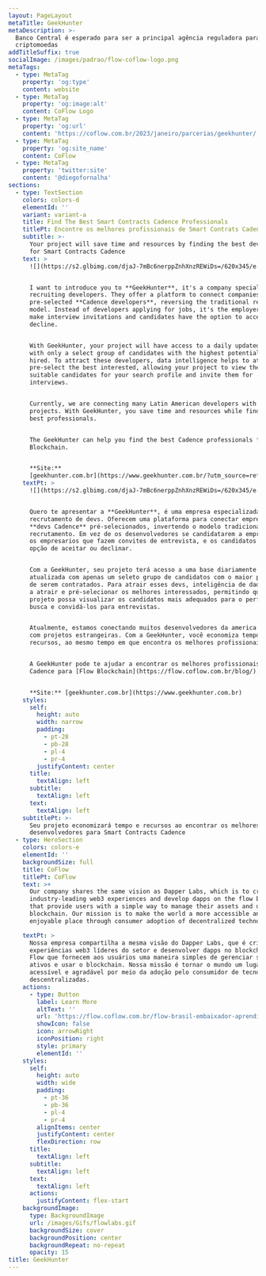 ```yaml
---
layout: PageLayout
metaTitle: GeekHunter
metaDescription: >-
  Banco Central é esperado para ser a principal agência reguladora para
  criptomoedas
addTitleSuffix: true
socialImage: /images/padrao/flow-coflow-logo.png
metaTags:
  - type: MetaTag
    property: 'og:type'
    content: website
  - type: MetaTag
    property: 'og:image:alt'
    content: CoFlow Logo
  - type: MetaTag
    property: 'og:url'
    content: 'https://coflow.com.br/2023/janeiro/parcerias/geekhunter/'
  - type: MetaTag
    property: 'og:site_name'
    content: CoFlow
  - type: MetaTag
    property: 'twitter:site'
    content: '@diegofornalha'
sections:
  - type: TextSection
    colors: colors-d
    elementId: ''
    variant: variant-a
    title: Find The Best Smart Contracts Cadence Professionals
    titlePt: Encontre os melhores profissionais de Smart Contrats Cadence
    subtitle: >-
      Your project will save time and resources by finding the best developers
      for Smart Contracts Cadence
    text: >
      ![](https://s2.glbimg.com/djaJ-7mBc6nerppZnhXnzREWiDs=/620x345/e.glbimg.com/og/ed/f/original/2022/03/11/celso_ferrari_e_tomas_ferrari_fundadores_da_geekhunter.\_credito_jose_somensi.jpg)


      I want to introduce you to **GeekHunter**, it's a company specializing in
      recruiting developers. They offer a platform to connect companies with
      pre-selected **Cadence developers**, reversing the traditional recruitment
      model. Instead of developers applying for jobs, it's the employers who
      make interview invitations and candidates have the option to accept or
      decline.


      With GeekHunter, your project will have access to a daily updated database
      with only a select group of candidates with the highest potential to be
      hired. To attract these developers, data intelligence helps to attract and
      pre-select the best interested, allowing your project to view the most
      suitable candidates for your search profile and invite them for
      interviews.


      Currently, we are connecting many Latin American developers with foreign
      projects. With GeekHunter, you save time and resources while finding the
      best professionals.


      The GeekHunter can help you find the best Cadence professionals for Flow
      Blockchain.


      **Site:**
      [geekhunter.com.br](https://www.geekhunter.com.br/?utm_source=referencia&utm_medium=parceiros&utm_campaign=coflow)
    textPt: >
      ![](https://s2.glbimg.com/djaJ-7mBc6nerppZnhXnzREWiDs=/620x345/e.glbimg.com/og/ed/f/original/2022/03/11/celso_ferrari_e_tomas_ferrari_fundadores_da_geekhunter.\_credito_jose_somensi.jpg)


      Quero te apresentar a **GeekHunter**, é uma empresa especializada em
      recrutamento de devs. Oferecem uma plataforma para conectar empresas com
      **devs Cadence** pré-selecionados, invertendo o modelo tradicional de
      recrutamento. Em vez de os desenvolvedores se candidatarem a empregos, são
      os empresarios que fazem convites de entrevista, e os candidatos têm a
      opção de aceitar ou declinar.


      Com a GeekHunter, seu projeto terá acesso a uma base diariamente
      atualizada com apenas um seleto grupo de candidatos com o maior potencial
      de serem contratados. Para atrair esses devs, inteligência de dados ajudam
      a atrair e pré-selecionar os melhores interessados, permitindo que seu
      projeto possa visualizar os candidatos mais adequados para o perfil de sua
      busca e convidá-los para entrevistas.


      Atualmente, estamos conectando muitos desenvolvedores da america latina
      com projetos estrangeiras. Com a GeekHunter, você economiza tempo e
      recursos, ao mesmo tempo em que encontra os melhores profissionais.


      A GeekHunter pode te ajudar a encontrar os melhores profissionais de
      Cadence para [Flow Blockchain](https://flow.coflow.com.br/blog/).


      **Site:** [geekhunter.com.br](https://www.geekhunter.com.br)
    styles:
      self:
        height: auto
        width: narrow
        padding:
          - pt-28
          - pb-28
          - pl-4
          - pr-4
        justifyContent: center
      title:
        textAlign: left
      subtitle:
        textAlign: left
      text:
        textAlign: left
    subtitlePt: >-
      Seu projeto economizará tempo e recursos ao encontrar os melhores
      desenvolvedores para Smart Contracts Cadence
  - type: HeroSection
    colors: colors-e
    elementId: ''
    backgroundSize: full
    title: CoFlow
    titlePt: CoFlow
    text: >+
      Our company shares the same vision as Dapper Labs, which is to create
      industry-leading web3 experiences and develop dapps on the flow blockchain
      that provide users with a simple way to manage their assets and use the
      blockchain. Our mission is to make the world a more accessible and
      enjoyable place through consumer adoption of decentralized technologies.

    textPt: >
      Nossa empresa compartilha a mesma visão do Dapper Labs, que é criar
      experiências web3 líderes do setor e desenvolver dapps no blockchain de
      Flow que fornecem aos usuários uma maneira simples de gerenciar seus
      ativos e usar o blockchain. Nossa missão é tornar o mundo um lugar mais
      acessível e agradável por meio da adoção pelo consumidor de tecnologias
      descentralizadas.
    actions:
      - type: Button
        label: Learn More
        altText: ''
        url: 'https://flow.coflow.com.br/flow-brasil-embaixador-aprendiz/'
        showIcon: false
        icon: arrowRight
        iconPosition: right
        style: primary
        elementId: ''
    styles:
      self:
        height: auto
        width: wide
        padding:
          - pt-36
          - pb-36
          - pl-4
          - pr-4
        alignItems: center
        justifyContent: center
        flexDirection: row
      title:
        textAlign: left
      subtitle:
        textAlign: left
      text:
        textAlign: left
      actions:
        justifyContent: flex-start
    backgroundImage:
      type: BackgroundImage
      url: /images/Gifs/flowlabs.gif
      backgroundSize: cover
      backgroundPosition: center
      backgroundRepeat: no-repeat
      opacity: 15
title: GeekHunter
---
```

